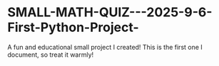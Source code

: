 # SMALL-MATH-QUIZ---2025-9-6-First-Python-Project-
A fun and educational small project I created! This is the first one I document, so treat it warmly!
